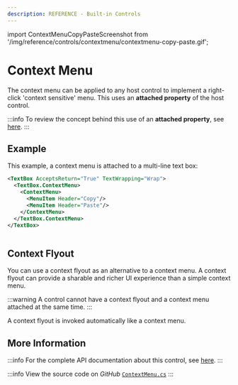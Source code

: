 ```yaml
---
description: REFERENCE - Built-in Controls
---
```


import ContextMenuCopyPasteScreenshot from '/img/reference/controls/contextmenu/contextmenu-copy-paste.gif';

# Context Menu

The context menu can be applied to any host control to implement a right-click 'context sensitive' menu. This uses an **attached property** of the host control.

:::info
To review the concept behind this use of  an **attached property**, see [here](../../concepts/attached-property.md).
:::

## Example

This example, a context menu is attached to a multi-line text box:

```xml
<TextBox AcceptsReturn="True" TextWrapping="Wrap">
  <TextBox.ContextMenu>
    <ContextMenu>
      <MenuItem Header="Copy"/>
      <MenuItem Header="Paste"/>
    </ContextMenu>
  </TextBox.ContextMenu>     
</TextBox>
```

<img src={ContextMenuCopyPasteScreenshot} alt="" />

## Context Flyout

You can use a context flyout as an alternative to a context menu. A context flyout can provide a sharable and richer UI experience than a simple context menu.

:::warning
A control cannot have a context flyout and a context menu attached at the same time.
:::

A context flyout is invoked automatically like a context menu.

## More Information

:::info
For the complete API documentation about this control, see [here](https://api-docs.avaloniaui.net/docs/T_Avalonia_Controls_ContextMenu).
:::

:::info
View the source code on _GitHub_ [`ContextMenu.cs`](https://github.com/AvaloniaUI/Avalonia/blob/master/src/Avalonia.Controls/ContextMenu.cs)
:::
